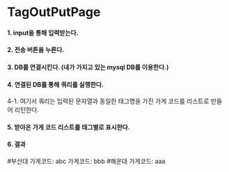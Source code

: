 # TagOutPutPage

#### 1. input을 통해 입력받는다.

#### 2. 전송 버튼을 누른다.

#### 3. DB를 연결시킨다. (내가 가지고 있는 mysql DB를 이용한다.)

#### 4. 연결된 DB를 통해 쿼리를 실행한다.
4-1. 여기서 쿼리는 입력된 문자열과 동일한 태그명을 가진 가게 코드를 리스트로 만들어 리턴한다.

#### 5. 받아온 가게 코드 리스트를 태그별로 표시한다.

#### 6. 결과
#부산대
가게코드: abc
가게코드: bbb
#해운대
가게코드: aaa
